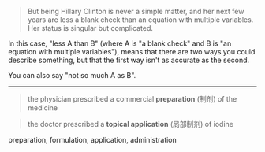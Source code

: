 > But being Hillary Clinton is never a simple matter, and her next few years are less a blank check than an equation with multiple variables. Her status is singular but complicated.

In this case, "less A than B" (where A is "a blank check" and B is "an equation with multiple variables"), means that there are two ways you could describe something, but that the first way isn't as accurate as the second.

You can also say "not so much A as B".

---

> the physician prescribed a commercial **preparation** (制剂) of the medicine

> the doctor prescribed a **topical application** (局部制剂) of iodine

preparation, formulation, application, administration
